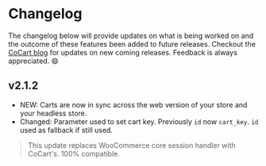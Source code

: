# Changelog #

The changelog below will provide updates on what is being worked on and the outcome of these features been added to future releases. Checkout the [CoCart blog](https://cocart.xyz/news/) for updates on new coming releases. Feedback is always appreciated. 😄

## v2.1.2 ##

* NEW: Carts are now in sync across the web version of your store and your headless store.
* Changed: Parameter used to set cart key. Previously `id` now `cart_key`. `id` used as fallback if still used.

> This update replaces WooCommerce core session handler with CoCart's. 100% compatible.
